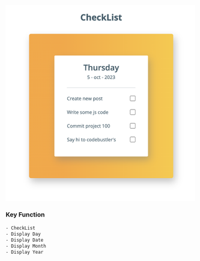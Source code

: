 
![รูปภาพ](image/CheckList.png)

### Key Function

    - CheckList 
    - Display Day
    - Display Date
    - Display Month
    - Display Year
